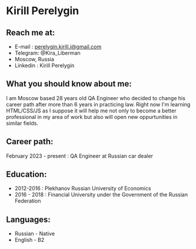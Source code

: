 # Kirill Perelygin
## Reach me at:
* E-mail : perelygin.kirill.i@gmail.com 
* Telegram: @Kira_Liberman
* Moscow, Russia
* Linkedin : Kirill Perelygin
## What you should know about me:
I am Moscow based 28 years old QA Engineer who decided to change his career path after more than 6 years in practicing law. Right now I'm learning HTML/CSS/JS as I suppose it will help me not only to become a better professional in my area of work but also will open new oppurtunities in similar fields.
## Career path:
February 2023 - present : QA Engineer at Russian car dealer
## Education:
* 2012-2016 : Plekhanov Russian University of Economics
* 2016 - 2018 : Financial University under the Government of the Russian Federation
## Languages: 
* Russian - Native
* English - B2
